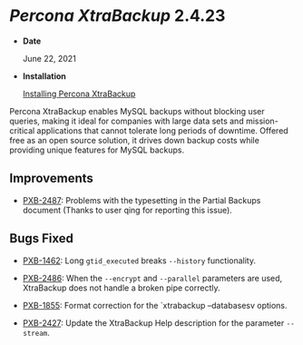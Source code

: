 # *Percona XtraBackup* 2.4.23


* **Date**

    June 22, 2021



* **Installation**

    [Installing Percona XtraBackup](https://www.percona.com/doc/percona-xtrabackup/2.4/installation.html)


Percona XtraBackup enables MySQL backups without blocking user queries, making it ideal
for companies with large data sets and mission-critical applications that cannot tolerate
long periods of downtime. Offered free as an open source solution, it drives down backup
costs while providing unique features for MySQL backups.

## Improvements

* [PXB-2487](https://jira.percona.com/browse/PXB-2487): Problems with the typesetting in the Partial Backups document (Thanks to user qing for reporting this issue).

## Bugs Fixed

* [PXB-1462](https://jira.percona.com/browse/PXB-1462): Long `gtid_executed` breaks `--history` functionality.

* [PXB-2486](https://jira.percona.com/browse/PXB-2486): When the `--encrypt` and `--parallel` parameters are used, XtraBackup does not handle a broken pipe correctly.

* [PXB-1855](https://jira.percona.com/browse/PXB-1855): Format correction for the `xtrabackup –databasesv options.

* [PXB-2427](https://jira.percona.com/browse/PXB-2427): Update the XtraBackup Help description for the parameter `--stream`.
